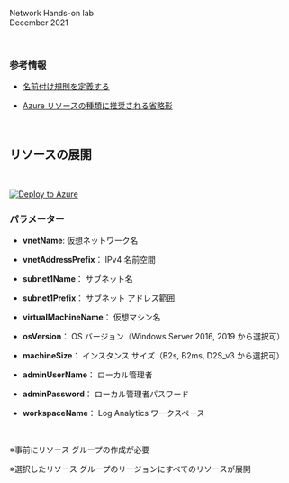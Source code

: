 Network Hands-on lab  
December 2021

<br />

### 参考情報
- <a href="https://docs.microsoft.com/ja-jp/azure/cloud-adoption-framework/ready/azure-best-practices/resource-naming">名前付け規則を定義する</a>

- <a href="https://docs.microsoft.com/ja-jp/azure/cloud-adoption-framework/ready/azure-best-practices/resource-abbreviations">Azure リソースの種類に推奨される省略形</a>

<br />

## リソースの展開

<br />

[![Deploy to Azure](https://aka.ms/deploytoazurebutton)](https://portal.azure.com/#create/Microsoft.Template/uri/https%3A%2F%2Fraw.githubusercontent.com%2Fkohei3110%2FNetwork-Hands-on-Lab%2Fhiroyay%2FResources%2Fvnet-deploy.json)

### パラメーター
- **vnetName**: 仮想ネットワーク名

- **vnetAddressPrefix**： IPv4 名前空間

- **subnet1Name**： サブネット名

- **subnet1Prefix**： サブネット アドレス範囲

- **virtualMachineName**： 仮想マシン名

- **osVersion**： OS バージョン（Windows Server 2016, 2019 から選択可）

- **machineSize**： インスタンス サイズ（B2s, B2ms, D2S_v3 から選択可）

- **adminUserName**： ローカル管理者

- **adminPassword**： ローカル管理者パスワード

- **workspaceName**： Log Analytics ワークスペース

<br />

※事前にリソース グループの作成が必要

※選択したリソース グループのリージョンにすべてのリソースが展開